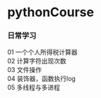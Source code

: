 # pythonCourse
### 日常学习
01 一个个人所得税计算器</br>
02 计算字符出现次数</br>
03 文件操作</br>
04 装饰器，函数执行log</br>
05 多线程与多进程</br>
